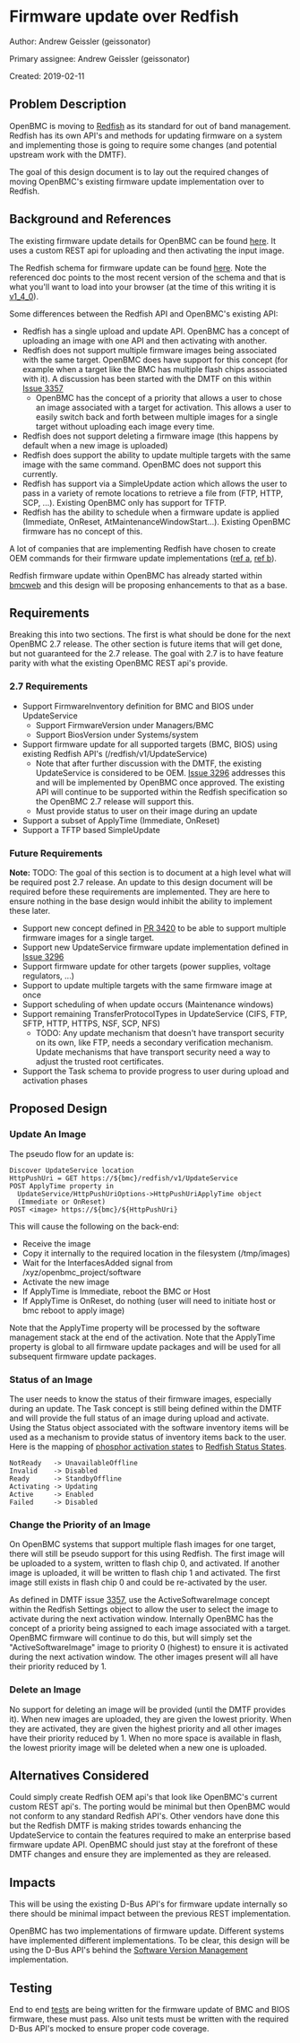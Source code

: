 # Firmware update over Redfish

Author: Andrew Geissler (geissonator)

Primary assignee: Andrew Geissler (geissonator)

Created: 2019-02-11

## Problem Description
OpenBMC is moving to [Redfish][1] as its standard for out of band management.
Redfish has its own API's and methods for updating firmware on a system and
implementing those is going to require some changes (and potential upstream work
with the DMTF).

The goal of this design document is to lay out the required changes of moving
OpenBMC's existing firmware update implementation over to Redfish.

## Background and References
The existing firmware update details for OpenBMC can be found [here][2].
It uses a custom REST api for uploading and then activating the input image.

The Redfish schema for firmware update can be found [here][3]. Note the
referenced doc points to the most recent version of the schema and that is
what you'll want to load into your browser (at the time of this writing it is
[v1_4_0][4]).

Some differences between the Redfish API and OpenBMC's existing API:
- Redfish has a single upload and update API. OpenBMC has a concept of uploading
  an image with one API and then activating with another.
- Redfish does not support multiple firmware images being associated with the
  same target. OpenBMC does have support for this concept (for example when a
  target like the BMC has multiple flash chips associated with it). A discussion
  has been started with the DMTF on this within [Issue 3357][10]
  - OpenBMC has the concept of a priority that allows a user to chose an
    image associated with a target for activation. This allows a user to easily
    switch back and forth between multiple images for a single target without
    uploading each image every time.
- Redfish does not support deleting a firmware image (this happens by default
  when a new image is uploaded)
- Redfish does support the ability to update multiple targets with the same
  image with the same command. OpenBMC does not support this currently.
- Redfish has support via a SimpleUpdate action which allows the user to
  pass in a variety of remote locations to retrieve a file from
  (FTP, HTTP, SCP, ...). Existing OpenBMC only has support for TFTP.
- Redfish has the ability to schedule when a firmware update is applied
  (Immediate, OnReset, AtMaintenanceWindowStart...). Existing OpenBMC firmware
  has no concept of this.

A lot of companies that are implementing Redfish have chosen to create OEM
commands for their firmware update implementations ([ref a][5], [ref b][6]).

Redfish firmware update within OpenBMC has already started within [bmcweb][7]
and this design will be proposing enhancements to that as a base.

## Requirements

Breaking this into two sections. The first is what should be done for the next
OpenBMC 2.7 release. The other section is future items that will get done, but
not guaranteed for the 2.7 release. The goal with 2.7 is to have feature parity
with what the existing OpenBMC REST api's provide.

### 2.7 Requirements
- Support FirmwareInventory definition for BMC and BIOS under UpdateService
  - Support FirmwareVersion under Managers/BMC
  - Support BiosVersion under Systems/system
- Support firmware update for all supported targets (BMC, BIOS) using existing
  Redfish API's (/redfish/v1/UpdateService)
  - Note that after further discussion with the DMTF, the existing UpdateService
    is considered to be OEM. [Issue 3296][11] addresses this and will be
    implemented by OpenBMC once approved. The existing API will continue to be
    supported within the Redfish specification so the OpenBMC 2.7 release will
    support this.
  - Must provide status to user on their image during an update
- Support a subset of ApplyTime (Immediate, OnReset)
- Support a TFTP based SimpleUpdate

### Future Requirements

**Note:** TODO: The goal of this section is to document at a high
level what will be required post 2.7 release. An update to this design document
will be required before these requirements are implemented. They are here to
ensure nothing in the base design would inhibit the ability to implement these
later.

- Support new concept defined in [PR 3420][12] to be able to support multiple
  firmware images for a single target.
- Support new UpdateService firmware update implementation defined in
  [Issue 3296][11]
- Support firmware update for other targets (power supplies, voltage regulators,
  ...)
- Support to update multiple targets with the same firmware image at once
- Support scheduling of when update occurs (Maintenance windows)
- Support remaining TransferProtocolTypes in UpdateService (CIFS, FTP, SFTP,
  HTTP, HTTPS, NSF, SCP, NFS)
  - TODO: Any update mechanism that doesn't have transport security on its own,
    like FTP, needs a secondary verification mechanism. Update mechanisms that
    have transport security need a way to adjust the trusted root certificates.
- Support the Task schema to provide progress to user during upload and
  activation phases

## Proposed Design

### Update An Image

The pseudo flow for an update is:
```
Discover UpdateService location
HttpPushUri = GET https://${bmc}/redfish/v1/UpdateService
POST ApplyTime property in
  UpdateService/HttpPushUriOptions->HttpPushUriApplyTime object
  (Immediate or OnReset)
POST <image> https://${bmc}/${HttpPushUri}
```
This will cause the following on the back-end:
- Receive the image
- Copy it internally to the required location in the filesystem (/tmp/images)
- Wait for the InterfacesAdded signal from /xyz/openbmc_project/software
- Activate the new image
- If ApplyTime is Immediate, reboot the BMC or Host
- If ApplyTime is OnReset, do nothing (user will need to initiate host or bmc
    reboot to apply image)

Note that the ApplyTime property will be processed by the software management
stack at the end of the activation.
Note that the ApplyTime property is global to all firmware update packages and
will be used for all subsequent firmware update packages.

### Status of an Image

The user needs to know the status of their firmware images, especially during
an update. The Task concept is still being defined within the DMTF and will
provide the full status of an image during upload and activate.
Using the Status object associated with the software inventory items will be
used as a mechanism to provide status of inventory items back to the user.
Here is the mapping of [phosphor activation states][13] to
[Redfish Status States][14].
```
NotReady   -> UnavailableOffline
Invalid    -> Disabled
Ready      -> StandbyOffline
Activating -> Updating
Active     -> Enabled
Failed     -> Disabled
```

### Change the Priority of an Image

On OpenBMC systems that support multiple flash images for one target, there will
still be pseudo support for this using Redfish. The first image will be uploaded
to a system, written to flash chip 0, and activated. If another image is
uploaded, it will be written to flash chip 1 and activated. The first image
still exists in flash chip 0 and could be re-activated by the user.

As defined in DMTF issue [3357][10], use the ActiveSoftwareImage concept within
the Redfish Settings object to allow the user to select the image to activate
during the next activation window. Internally OpenBMC has the concept of a
priority being assigned to each image associated with a target. OpenBMC firmware
will continue to do this, but will simply set the "ActiveSoftwareImage" image to
priority 0 (highest) to ensure it is activated during the next activation
window. The other images present will all have their priority reduced by 1.

### Delete an Image
No support for deleting an image will be provided (until the DMTF provides it).
When new images are uploaded, they are given the lowest priority. When they
are activated, they are given the highest priority and all other images have
their priority reduced by 1. When no more space is available in flash, the
lowest priority image will be deleted when a new one is uploaded.

## Alternatives Considered
Could simply create Redfish OEM api's that look like OpenBMC's current custom
REST api's. The porting would be minimal but then OpenBMC would not conform
to any standard Redfish API's. Other vendors have done this but the Redfish
DMTF is making strides towards enhancing the UpdateService to contain the
features required to make an enterprise based firmware update API. OpenBMC
should just stay at the forefront of these DMTF changes and ensure they are
implemented as they are released.

## Impacts
This will be using the existing D-Bus API's for firmware update internally so
there should be minimal impact between the previous REST implementation.

OpenBMC has two implementations of firmware update. Different systems have
implemented different implementations. To be clear, this design will be using
the D-Bus API's behind the [Software Version Management][8] implementation.

## Testing
End to end [tests][9] are being written for the firmware update of BMC and BIOS
firmware, these must pass. Also unit tests must be written with the required
D-Bus API's mocked to ensure proper code coverage.

[1]: https://redfish.dmtf.org/
[2]: https://github.com/openbmc/docs/blob/master/code-update/ubi-code-update.md#steps-to-update
[3]: http://redfish.dmtf.org/schemas/v1/UpdateService.json
[4]: http://redfish.dmtf.org/schemas/v1/UpdateService.v1_4_0.json#/definitions/UpdateService
[5]: https://www.supermicro.com/manuals/other/RedfishRefGuide.pdf
[6]: https://github.com/dell/iDRAC-Redfish-Scripting/blob/master/Redfish%20Python/DeviceFirmwareDellUpdateServiceREDFISH.py
[7]: https://github.com/openbmc/bmcweb/blob/master/redfish-core/lib/update_service.hpp
[8]: https://github.com/openbmc/phosphor-dbus-interfaces/blob/master/xyz/openbmc_project/Software/README.md
[9]: https://github.com/openbmc/openbmc-test-automation
[10]: https://github.com/DMTF/Redfish/issues/3357
[11]: https://github.com/DMTF/Redfish/pull/3296
[12]: https://github.com/DMTF/Redfish/pull/3420
[13]: https://github.com/openbmc/phosphor-dbus-interfaces/blob/master/xyz/openbmc_project/Software/Activation.interface.yaml
[14]: http://redfish.dmtf.org/schemas/v1/Resource.json#/definitions/Status

